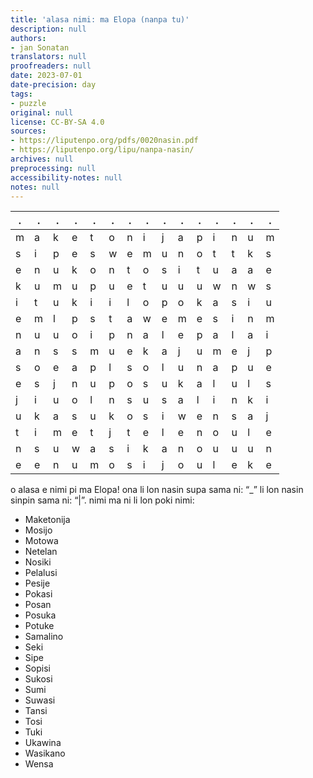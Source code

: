 ```yaml
---
title: 'alasa nimi: ma Elopa (nanpa tu)'
description: null
authors:
- jan Sonatan
translators: null
proofreaders: null
date: 2023-07-01
date-precision: day
tags:
- puzzle
original: null
license: CC-BY-SA 4.0
sources:
- https://liputenpo.org/pdfs/0020nasin.pdf
- https://liputenpo.org/lipu/nanpa-nasin/
archives: null
preprocessing: null
accessibility-notes: null
notes: null
---
```


.|.|.|.|.|.|.|.|.|.|.|.|.|.|.
-|-|-|-|-|-|-|-|-|-|-|-|-|-|-
m|a|k|e|t|o|n|i|j|a|p|i|n|u|m
s|i|p|e|s|w|e|m|u|n|o|t|t|k|s
e|n|u|k|o|n|t|o|s|i|t|u|a|a|e
k|u|m|u|p|u|e|t|u|u|u|w|n|w|s
i|t|u|k|i|i|l|o|p|o|k|a|s|i|u
e|m|l|p|s|t|a|w|e|m|e|s|i|n|m
n|u|u|o|i|p|n|a|l|e|p|a|l|a|i
a|n|s|s|m|u|e|k|a|j|u|m|e|j|p
s|o|e|a|p|l|s|o|l|u|n|a|p|u|e
e|s|j|n|u|p|o|s|u|k|a|l|u|l|s
j|i|u|o|l|n|s|u|s|a|l|i|n|k|i
u|k|a|s|u|k|o|s|i|w|e|n|s|a|j
t|i|m|e|t|j|t|e|l|e|n|o|u|l|e
n|s|u|w|a|s|i|k|a|n|o|u|u|u|n
e|e|n|u|m|o|s|i|j|o|u|l|e|k|e

o alasa e nimi pi ma Elopa! ona li lon nasin supa sama ni: “\_” li lon nasin sinpin sama ni: “|”. nimi ma ni li lon poki nimi:

- Maketonija
- Mosijo
- Motowa
- Netelan
- Nosiki
- Pelalusi
- Pesije
- Pokasi
- Posan
- Posuka
- Potuke
- Samalino
- Seki
- Sipe
- Sopisi
- Sukosi
- Sumi
- Suwasi
- Tansi
- Tosi
- Tuki
- Ukawina
- Wasikano
- Wensa